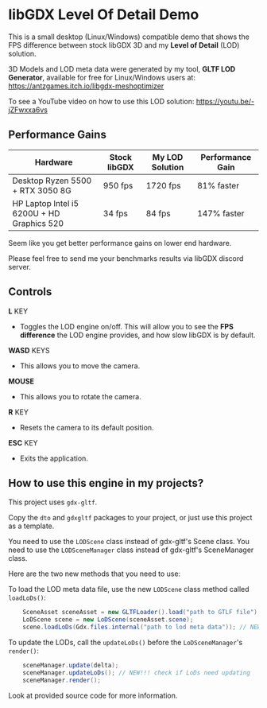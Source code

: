 # libGDX Level Of Detail Demo

This is a small desktop (Linux/Windows) compatible demo that shows the FPS
difference between stock libGDX 3D and my **Level of Detail** (LOD) solution.

3D Models and LOD meta data were generated by my tool, **GLTF LOD Generator**, available 
for free for Linux/Windows users at: https://antzgames.itch.io/libgdx-meshoptimizer

To see a YouTube video on how to use this LOD solution: https://youtu.be/-jZFwxxa6vs

## Performance Gains

| Hardware                                   | Stock libGDX | My LOD Solution | Performance Gain |
|--------------------------------------------| --- | --- | --- |
| Desktop Ryzen 5500 + RTX 3050 8G           | 950 fps | 1720 fps | 81% faster |
| HP Laptop Intel i5 6200U + HD Graphics 520 | 34 fps | 84 fps| 147% faster |

Seem like you get better performance gains on lower end hardware.

Please feel free to send me your benchmarks results via libGDX discord server. 

## Controls

**L** KEY
- Toggles the LOD engine on/off.  This will allow you to see the **FPS difference** the LOD
engine provides, and how slow libGDX is by default.

**WASD** KEYS
- This allows you to move the camera.

**MOUSE**
- This allows you to rotate the camera.

**R** KEY
- Resets the camera to its default position.

**ESC** KEY
- Exits the application.

## How to use this engine in my projects?

This project uses `gdx-gltf`.

Copy the `dto` and `gdxgltf` packages to your project, or just use this project as a template.

You need to use the `LODScene` class instead of gdx-gltf's Scene class.
You need to use the `LODSceneManager` class instead of gdx-gltf's SceneManager class.

Here are the two new methods that you need to use:

To load the LOD meta data file, use the new `LODScene` class method called `loadLoDs()`:
```java
    SceneAsset sceneAsset = new GLTFLoader().load("path to GTLF file");
    LoDScene scene = new LoDScene(sceneAsset.scene);
    scene.loadLoDs(Gdx.files.internal("path to lod meta data")); // NEW!!!
```

To update the LODs, call the `updateLoDs()` before the `LoDSceneManager`'s `render()`: 
```java
    sceneManager.update(delta);
    sceneManager.updateLoDs(); // NEW!!! check if LoDs need updating
    sceneManager.render();
```

Look at provided source code for more information.

